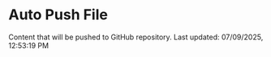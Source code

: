 # Auto Push File

Content that will be pushed to GitHub repository.
Last updated: 07/09/2025, 12:53:19 PM